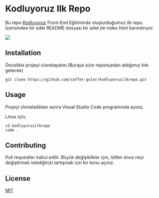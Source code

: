 # Kodluyoruz Ilk Repo
Bu repo [Kodluyoruz](https://www.kodluyoruz.org/) Front-End Eğitiminde oluşturduğumuz ilk repo. İçerisindee bir adet README dosyası bir adet de index.html barındırıyor.

![](https://resimlink.com/Kr3yU)

## Installation

Öncelikle projeyi clonelayalım.(Buraya sizin reponuzdan aldığımız link gelecek)

```
git clone https://github.com/saffet-guler/kodluyoruzilkrepo.git
```

## Usage

Projeyi cloneladıktan sonra Visual Studio Code programında açınız.

Linux için;

```
cd kodluyoruzilkrepo
code .
```

## Contributing

Pull requestler kabul edilir. Büyük değişiklikler için, lütfen önce neyi değiştirmek istediğinizi tartışmak için bir konu açınız.

## License

[MIT](https://choosealicense.com/licenses/mit/)




